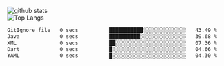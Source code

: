 ![github stats](https://github-readme-stats.vercel.app/api?username=AndreFerreira5&show_icons=true&theme=dark&count_private=true)
<br>
![Top Langs](https://github-readme-stats.vercel.app/api/top-langs/?username=AndreFerreira5&layout=compact&theme=dark)
<br>
<!--START_SECTION:waka-->

```txt
GitIgnore file   0 secs          ███████████░░░░░░░░░░░░░░   43.49 %
Java             0 secs          ██████████░░░░░░░░░░░░░░░   39.68 %
XML              0 secs          ██░░░░░░░░░░░░░░░░░░░░░░░   07.36 %
Dart             0 secs          █░░░░░░░░░░░░░░░░░░░░░░░░   04.66 %
YAML             0 secs          █░░░░░░░░░░░░░░░░░░░░░░░░   04.30 %
```

<!--END_SECTION:waka-->
